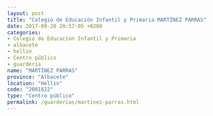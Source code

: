 ```yaml
---
layout: post
title: "Colegio de Educación Infantil y Primaria MARTÍNEZ PARRAS"
date: 2017-09-20 20:57:05 +0200
categories:
- Colegio de Educación Infantil y Primaria
- albacete
- hellin
- Centro público
- guarderia
name: "MARTÍNEZ PARRAS"
province: "Albacete"
location: "Hellin"
code: "2001822"
type: "Centro público"
permalink: /guarderias/martinez-parras.html
---
```

